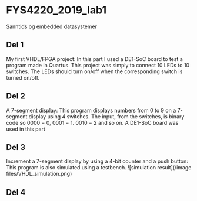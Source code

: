 # FYS4220_2019_lab1
 Sanntids og embedded datasystemer

## Del 1
My first VHDL/FPGA project:
In this part I used a DE1-SoC board to test a program made in Quartus.
This project was simply to connect 10 LEDs to 10 switches. 
The LEDs should turn on/off when the corresponding switch is turned on/off.

## Del 2
A 7-segment display:
This program displays numbers from 0 to 9 on a 7-segment display using 4 switches.
The input, from the switches, is binary code so 0000 = 0, 0001 = 1. 0010 = 2 and so on.
A DE1-SoC board was used in this part

## Del 3
Increment a 7-segment display by using a 4-bit counter and a push button:
This program is also simulated using a testbench.
![simulation result](/image files/VHDL_simulation.png)
## Del 4
